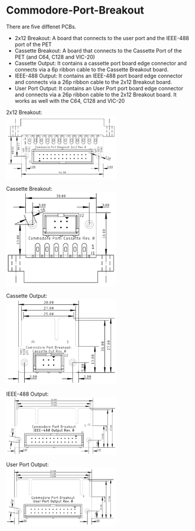 # Commodore-Port-Breakout
There are five diffenet PCBs.
* 2x12 Breakout: A board that connects to the user port and the IEEE-488 port of the PET
* Cassette Breakout: A board that connects to the Cassette Port of the PET (and C64, C128 and VIC-20)
* Cassette Output: It contains a cassette port board edge connector and connects via a 6p ribbon cable to the Cassette Breakout board.
* IEEE-488 Output: It contains an IEEE-488  port board edge connector and connects via a 26p ribbon cable to the 2x12 Breakout board.
* User Port Output: It contains an User Port port board edge connector and connects via a 26p ribbon cable to the 2x12 Breakout board. It works as well with the C64, C128 and VIC-20

2x12 Breakout:<br>
<img src="https://github.com/svenpetersen1965/Commodore-Port-Breakout/blob/main/Commodore%20Port%20Breakout/2x12%20Breakout/Rev.%200/pictures/dimensions.png" width="300" alt="2x12 Breakout">

Cassette Breakout:<br>
<img src="https://github.com/svenpetersen1965/Commodore-Port-Breakout/blob/main/Commodore%20Port%20Breakout/Cassette%20Breakout/Rev.%200/pictures/dimensions.png" width="300" alt="Cassette Breakout">

Cassette Output:<br>
<img src="https://github.com/svenpetersen1965/Commodore-Port-Breakout/blob/main/Commodore%20Port%20Breakout/Cassette%20Output/Rev.%200/pictures/dimensions.png" width="300" alt="Cassette Breakout">

IEEE-488 Output:<br>
<img src="https://github.com/svenpetersen1965/Commodore-Port-Breakout/blob/main/Commodore%20Port%20Breakout/IEEE-488%20Output/Rev.%200/pictures/dimensions.png" width="300" alt="Cassette Breakout">

User Port Output:<br>
<img src="https://github.com/svenpetersen1965/Commodore-Port-Breakout/blob/main/Commodore%20Port%20Breakout/User%20Port%20Output/Rev.%200/pictures/dimensions.png" width="300" alt="User Port Output">
